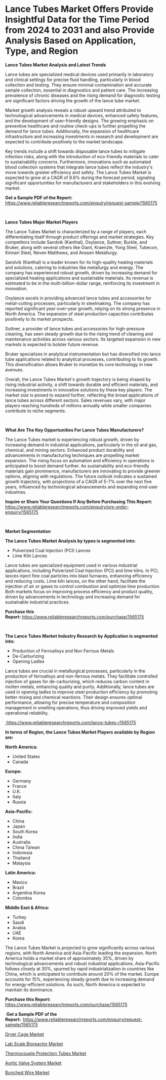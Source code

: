 <p><h1>Lance Tubes Market Offers Provide Insightful Data for the Time Period from 2024 to 2031 and also Provide Analysis Based on Application, Type, and Region</h1></p><p><strong>Lance Tubes Market Analysis and Latest Trends</strong></p>
<p><p>Lance tubes are specialized medical devices used primarily in laboratory and clinical settings for precise fluid handling, particularly in blood collection and testing. They ensure minimal contamination and accurate sample collection, essential in diagnostics and patient care. The increasing prevalence of chronic diseases and the rising demand for diagnostic testing are significant factors driving the growth of the lance tube market.</p><p>Market growth analysis reveals a robust upward trend attributed to technological advancements in medical devices, enhanced safety features, and the development of user-friendly designs. The growing emphasis on preventive healthcare and routine check-ups is further propelling the demand for lance tubes. Additionally, the expansion of healthcare infrastructure and increasing investments in research and development are expected to contribute positively to the market landscape.</p><p>Key trends include a shift towards disposable lance tubes to mitigate infection risks, along with the introduction of eco-friendly materials to cater to sustainability concerns. Furthermore, innovations such as automated blood collection systems that integrate lance tubes reflect the industry's move towards greater efficiency and safety. The Lance Tubes Market is expected to grow at a CAGR of 8.6% during the forecast period, signaling significant opportunities for manufacturers and stakeholders in this evolving market.</p></p>
<p><strong>Get a Sample PDF of the Report:&nbsp;</strong> <a href="https://www.reliableresearchreports.com/enquiry/request-sample/1565175?utm_campaign=38&utm_medium=2&utm_source=Github&utm_content=ia&utm_term=08112024&utm_id=lance-tubes">https://www.reliableresearchreports.com/enquiry/request-sample/1565175</a></p>
<p>&nbsp;</p>
<p><strong>Lance Tubes Major Market Players</strong></p>
<p><p>The Lance Tubes Market is characterized by a range of players, each differentiating itself through product offerings and market strategies. Key competitors include Sandvik (Kanthal), Oxylance, Suttner, Burkle, and Bruker, along with several others like Giant, Kraenzle, Yong Steel, Tubecon, Kinnari Steel, Neven Matthews, and Anssen Metallurgy.</p><p>Sandvik (Kanthal) is a leader known for its high-quality heating materials and solutions, catering to industries like metallurgy and energy. The company has experienced robust growth, driven by increasing demand for specialized heating applications and sustainable materials. Its revenue is estimated to be in the multi-billion-dollar range, reinforcing its investment in innovation.</p><p>Oxylance excels in providing advanced lance tubes and accessories for metal-cutting processes, particularly in steelmaking. The company has reported significant year-over-year growth, relying on its strong presence in North America. The expansion of steel production capacities contributes positively to its market prospects.</p><p>Suttner, a provider of lance tubes and accessories for high-pressure cleaning, has seen steady growth due to the rising trend of cleaning and maintenance activities across various sectors. Its targeted expansion in new markets is expected to bolster future revenue.</p><p>Bruker specializes in analytical instrumentation but has diversified into lance tube applications related to analytical processes, contributing to its growth. This diversification allows Bruker to monetize its core technology in new avenues.</p><p>Overall, the Lance Tubes Market's growth trajectory is being shaped by rising industrial activity, a shift towards durable and efficient materials, and increasing investments in innovative solutions by these key players. The market size is poised to expand further, reflecting the broad applications of lance tubes across different sectors. Sales revenues vary, with major players reaching hundreds of millions annually while smaller companies contribute to niche segments.</p></p>
<p>&nbsp;</p>
<p><strong>What Are The Key Opportunities For Lance Tubes Manufacturers?</strong></p>
<p><p>The Lance Tubes market is experiencing robust growth, driven by increasing demand in industrial applications, particularly in the oil and gas, chemical, and mining sectors. Enhanced product durability and advancements in manufacturing techniques are propelling market expansion. The rising focus on automation and efficiency in operations is anticipated to boost demand further. As sustainability and eco-friendly materials gain prominence, manufacturers are innovating to provide greener options, aligning with regulations. The future outlook indicates a sustained growth trajectory, with projections of a CAGR of 5-7% over the next five years, influenced by technological advancements and expanding end-user industries.</p></p>
<p><strong>Inquire or Share Your Questions If Any Before Purchasing This Report:</strong> <a href="https://www.reliableresearchreports.com/enquiry/pre-order-enquiry/1565175?utm_campaign=38&utm_medium=2&utm_source=Github&utm_content=ia&utm_term=08112024&utm_id=lance-tubes">https://www.reliableresearchreports.com/enquiry/pre-order-enquiry/1565175</a></p>
<p>&nbsp;</p>
<p><strong>Market Segmentation</strong></p>
<p><strong>The Lance Tubes Market Analysis by types is segmented into:</strong></p>
<p><ul><li>Pulverized Coal Injection (PCI) Lances</li><li>Lime Kiln Lances</li></ul></p>
<p><p>Lance tubes are specialized equipment used in various industrial applications, including Pulverized Coal Injection (PCI) and lime kilns. In PCI, lances inject fine coal particles into blast furnaces, enhancing efficiency and reducing costs. Lime kiln lances, on the other hand, facilitate the injection of air or gases to control combustion and optimize lime production. Both markets focus on improving process efficiency and product quality, driven by advancements in technology and increasing demand for sustainable industrial practices.</p></p>
<p><strong>Purchase this Report:&nbsp;</strong><a href="https://www.reliableresearchreports.com/purchase/1565175?utm_campaign=38&utm_medium=2&utm_source=Github&utm_content=ia&utm_term=08112024&utm_id=lance-tubes">https://www.reliableresearchreports.com/purchase/1565175</a></p>
<p>&nbsp;</p>
<p><strong>The Lance Tubes Market Industry Research by Application is segmented into:</strong></p>
<p><ul><li>Production of Ferroalloys and Non Ferrous Metals</li><li>De-Carburizing</li><li>Opening Ladles</li></ul></p>
<p><p>Lance tubes are crucial in metallurgical processes, particularly in the production of ferroalloys and non-ferrous metals. They facilitate controlled injection of gases for de-carburizing, which reduces carbon content in molten metals, enhancing quality and purity. Additionally, lance tubes are used in opening ladles to improve steel production efficiency by promoting better mixing and chemical reactions. Their design ensures optimal performance, allowing for precise temperature and composition management in smelting operations, thus driving improved yields and operational reliability.</p></p>
<p><a href="https://www.reliableresearchreports.com/lance-tubes-r1565175?utm_campaign=38&utm_medium=2&utm_source=Github&utm_content=ia&utm_term=08112024&utm_id=lance-tubes">&nbsp;https://www.reliableresearchreports.com/lance-tubes-r1565175</a></p>
<p><strong>In terms of Region, the Lance Tubes Market Players available by Region are:</strong></p>
<p>
    <p> <strong> North America: </strong>
        <ul>
            <li>United States</li>
            <li>Canada</li>
        </ul>
        </p> 
    <p> <strong> Europe: </strong>
        <ul>
            <li>Germany</li>
            <li>France</li>
            <li>U.K.</li>
            <li>Italy</li>
            <li>Russia</li>
        </ul>
        </p> 
    <p> <strong> Asia-Pacific: </strong>
        <ul>
            <li>China</li>
            <li>Japan</li>
            <li>South Korea</li>
            <li>India</li>
            <li>Australia</li>
            <li>China Taiwan</li>
            <li>Indonesia</li>
            <li>Thailand</li>
            <li>Malaysia</li>
        </ul>
        </p> 
    <p> <strong> Latin America: </strong>
        <ul>
            <li>Mexico</li>
            <li>Brazil</li>
            <li>Argentina Korea</li>
            <li>Colombia</li>
        </ul>
        </p> 
    <p> <strong> Middle East & Africa: </strong>
        <ul>
            <li>Turkey</li>
            <li>Saudi</li>
            <li>Arabia</li>
            <li>UAE</li>
            <li>Korea</li>
        </ul>
    </p>
    </p>
<p><p>The Lance Tubes Market is projected to grow significantly across various regions, with North America and Asia-Pacific leading the expansion. North America holds a market share of approximately 35%, driven by technological advancements and robust industrial applications. Asia-Pacific follows closely at 30%, spurred by rapid industrialization in countries like China, which is anticipated to contribute around 20% of the market. Europe accounts for 15%, experiencing steady growth due to increasing demand for energy-efficient solutions. As such, North America is expected to maintain its dominance.</p></p>
<p><strong>Purchase this Report: </strong><a href="https://www.reliableresearchreports.com/purchase/1565175?utm_campaign=38&utm_medium=2&utm_source=Github&utm_content=ia&utm_term=08112024&utm_id=lance-tubes">https://www.reliableresearchreports.com/purchase/1565175</a></p>
<p>&nbsp;<strong>Get a Sample PDF of the Report:&nbsp;&nbsp;</strong><a href="https://www.reliableresearchreports.com/enquiry/request-sample/1565175?utm_campaign=38&utm_medium=2&utm_source=Github&utm_content=ia&utm_term=08112024&utm_id=lance-tubes">https://www.reliableresearchreports.com/enquiry/request-sample/1565175</a></p>
<p><strong></strong></p>
<p><p><a href="https://issuu.com/reportprime-2/docs/dryer-cage-market-size-2030.pptx_5a9043d0ede2a0?utm_campaign=38&utm_medium=2&utm_source=Github&utm_content=ia&utm_term=08112024&utm_id=lance-tubes">Dryer Cage Market</a></p><p><a href="https://issuu.com/reportprime-2/docs/lab-scale-bioreactor-market-size-20_cf6a6c70765c3c?utm_campaign=38&utm_medium=2&utm_source=Github&utm_content=ia&utm_term=08112024&utm_id=lance-tubes">Lab Scale Bioreactor Market</a></p><p><a href="https://github.com/KejsiLoshi121/Market-Research-Report-List-1/blob/main/thermocouple-protection-tubes-market.md?utm_campaign=38&utm_medium=2&utm_source=Github&utm_content=ia&utm_term=08112024&utm_id=lance-tubes">Thermocouple Protection Tubes Market</a></p><p><a href="https://issuu.com/reportprime-2/docs/aortic-valve-system-market-size-203_d072f02778a917?utm_campaign=38&utm_medium=2&utm_source=Github&utm_content=ia&utm_term=08112024&utm_id=lance-tubes">Aortic Valve System Market</a></p><p><a href="https://github.com/tacitam515l/Market-Research-Report-List-1/blob/main/bunched-wire-market.md?utm_campaign=38&utm_medium=2&utm_source=Github&utm_content=ia&utm_term=08112024&utm_id=lance-tubes">Bunched Wire Market</a></p></p>